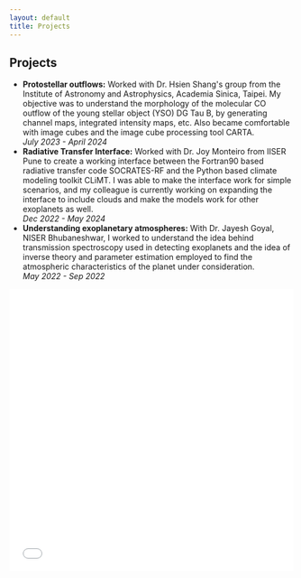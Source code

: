 ```yaml
---
layout: default
title: Projects
---
```


<main>
    <h2>Projects</h2>
    <ul>
        <li>
            <strong>Protostellar outflows:</strong> Worked with Dr. Hsien Shang's group from the Institute of Astronomy and Astrophysics, Academia Sinica, Taipei. My objective was to understand the morphology of the molecular CO outflow of the young stellar object (YSO) DG Tau B, by generating channel maps, integrated intensity maps, etc. Also became comfortable with image cubes and the image cube processing tool CARTA.
            <br>
            <em>July 2023 - April 2024</em>
        </li>
        <li>
            <strong>Radiative Transfer Interface:</strong> Worked with Dr. Joy Monteiro from IISER Pune to create a working interface between the Fortran90 based radiative transfer code SOCRATES-RF and the Python based climate modeling toolkit CLiMT. I was able to make the interface work for simple scenarios, and my colleague is currently working on expanding the interface to include clouds and make the models work for other exoplanets as well.
            <br>
            <em>Dec 2022 - May 2024</em>
        </li>
        <li>
            <strong>Understanding exoplanetary atmospheres:</strong> With Dr. Jayesh Goyal, NISER Bhubaneshwar, I worked to understand the idea behind transmission spectroscopy used in detecting exoplanets and the idea of inverse theory and parameter estimation employed to find the atmospheric characteristics of the planet under consideration.
            <br>
            <em>May 2022 - Sep 2022</em>
        </li>
    </ul>
    <div class="cv-container">
            <iframe src="{{ '/assets/CV.pdf' | relative_url }}" title="CV" width="100%" height="500px" style="border: none;"></iframe>
    </div>
</main>
